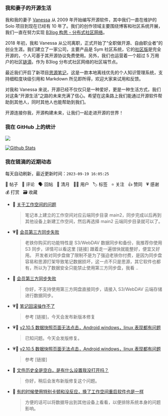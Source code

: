 ### 我和妻子的开源生活

我和我的妻子 [Vanessa](https://github.com/Vanessa219) 从 2009 年开始编写开源软件，其中我们一直在维护的 Solo 项目到现在已经有 10 年了。我们的创作领域主要围绕博客和社区系统开展，我们一直在努力实现 [B3log 构思 - 分布式社区网络](https://ld246.com/article/1546941897596)。

2018 年初，我和 Vanessa 从公司离职，正式开始了“全职做开源、自由职业者”的创业生涯。我们建立了一家公司，主要产品是 Sym 社区系统，它的[社区版](https://github.com/88250/symphony)是完全开源的，个人可基于其开源协议免费使用。另外，我们也运营着一个超过 5 万用户的社区[链滴](https://ld246.com)，作为 B3log 分布式社区网络的社区端节点。

最近我们开启了新项目[思源笔记](https://github.com/siyuan-note/siyuan)，这是一款本地离线优先的个人知识管理系统，支持细粒度块级引用和 Markdown 所见即所得，欢迎大家来试用和反馈。

对我和 Vanessa 来说，开源已经不仅仅只是一种爱好，更是一种生活方式，我们对这条“开源生活”之路的未来充满了信心。希望在这条路上我们能通过开源软件帮助到其他人，同时其他人也能帮助到我们。

开源连接你我，开源构建未来，让我们一起走进开源的世界！

### 我在 GitHub 上的统计

<a title="Hits" target="_blank" href="https://github.com/88250/88250"><img src="https://hits.b3log.org/88250/88250.svg"></a>

[![Github Stats](https://github-readme-stats.vercel.app/api?username=88250&theme=tokyonight&show_icons=true)](https://github.com/88250)

<!--events start -->

### 我在链滴的近期动态

每天自动刷新，最近更新时间：`2023-09-19 16:05:25`

📝 帖子 &nbsp; 💬 评论 &nbsp; 🗣 回帖 &nbsp; 🌙 清月 &nbsp; 👨‍💻 用户 &nbsp; 🏷️ 标签 &nbsp; ⭐️ 关注 &nbsp; 👍 赞同 &nbsp; 💗 感谢 &nbsp; 💰 打赏 &nbsp; 🗃 收藏

* 💬 [关于工作空间的问题](https://ld246.com/article/1695102130284/comment/1695103012819#comments)

  > 笔记本上建立的工作空间对应云端同步目录 main2，同步完成以后再到其他设备上新建工作空间，然后再选择 main2 云端同步目录就可以了。
* 💗💬 [会员第三方同步失败](https://ld246.com/article/1695097570072/comment/1695099326991#comments)

  > 老铁你购买的功能特性是 S3/WebDAV 数据同步和备份，我推荐你使用 S3 同步，详情可以看这里 [链接] 跟着走一遍很快就能整好，便宜又好用。 开发者对同步盘做了限制不是为了强迫老铁你付费，是因为同步盘容易和思源打架导致笔记数据损坏，这一点不只是思源，其它软件也都有，所以为了数据安全只能禁止使用第三方同步盘，我看 ..
* 💬 [会员第三方同步失败](https://ld246.com/article/1695097570072/comment/1695097747579#comments)

  > 你好，不支持使用第三方网盘直接同步，请接入 S3/WebDAV 云端存储进行数据同步。
* 💗💬 [笔记回滚操作不了](https://ld246.com/article/1695089174102/comment/1695089646618#comments)

  > 参考 [链接]，今天会发布新版本修复
* 💗💬 [v2.10.5 数据快照页面无法点击，Android,windows，linux 表现都有问题](https://ld246.com/article/1695053191910/comment/1695082924967#comments)

  > 已知问题。今天会发版修复。
* 💗💬 [v2.10.5 数据快照页面无法点击，Android,windows，linux 表现都有问题](https://ld246.com/article/1695053191910/comment/1695086227069#comments)

  > 参考 [链接]
* 💬 [文件历史全是空白，是有什么设置我没打开吗？](https://ld246.com/article/1686719804133/comment/1695086397131#comments)

  > 你好，稍后会发布新版修复这个问题。
* 💬 [有的时候使用特别卡顿和没反应，换了工作空间重启软件也是一样](https://ld246.com/article/1695030478515/comment/1695032372584#comments)

  > 方便的话可以将数据导出到其他设备上看看，以便排除系统本身的问题影响。


<!--events end -->

